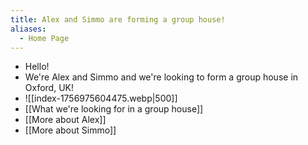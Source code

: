 ```yaml
---
title: Alex and Simmo are forming a group house!
aliases:
  - Home Page
---
```

- Hello! 
- We're Alex and Simmo and we're looking to form a group house in Oxford, UK!
- ![[index-1756975604475.webp|500]]
- [[What we're looking for in a group house]]
- [[More about Alex]]
- [[More about Simmo]]